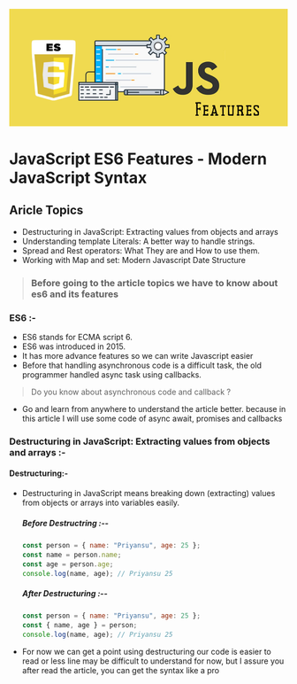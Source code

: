 ![es6](./images/es6.png)

# JavaScript ES6 Features - Modern JavaScript Syntax

## Aricle Topics

- Destructuring in JavaScript: Extracting values from objects and arrays
- Understanding template Literals: A better way to handle strings.
- Spread and Rest operators: What They are and How to use them.
- Working with Map and set: Modern Javascript Date Structure

> ### Before going to the article topics we have to know about es6 and its features

### ES6 :-

- ES6 stands for ECMA script 6.
- ES6 was introduced in 2015.
- It has more advance features so we can write Javascript easier
- Before that handling asynchronous code is a difficult task, the old programmer handled async task using callbacks.

> Do you know about asynchronous code and callback ?

- Go and learn from anywhere to understand the article better. because in this article I will use some code of async await, promises and callbacks

### Destructuring in JavaScript: Extracting values from objects and arrays :-

#### Destructuring:-

- Destructuring in JavaScript means breaking down (extracting) values from objects or arrays into variables easily.

  ##### Before Destructring :--

  ```javascript
  const person = { name: "Priyansu", age: 25 };
  const name = person.name;
  const age = person.age;
  console.log(name, age); // Priyansu 25
  ```

  ##### After Destructuring :--

  ```javascript
  const person = { name: "Priyansu", age: 25 };
  const { name, age } = person;
  console.log(name, age); // Priyansu 25
  ```

- For now we can get a point using destructuring our code is easier to read or less line may be difficult to understand for now, but I assure you after read the article, you can get the syntax like a pro
